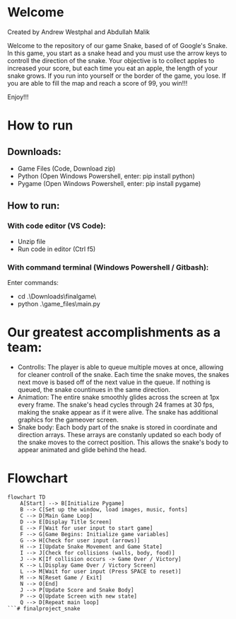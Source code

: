 # Welcome

Created by Andrew Westphal and Abdullah Malik

Welcome to the repository of our game Snake, based of of Google's Snake. In this game, you start as a snake head and you must use the arrow keys to controll the direction of the snake. Your objective is to collect apples to increased your score, but each time you eat an apple, the length of your snake grows. If you run into yourself or the border of the game, you lose. If you are able to fill the map and reach a score of 99, you win!!!

Enjoy!!!

# How to run

## Downloads:

* Game Files (Code, Download zip)
* Python (Open Windows Powershell, enter: pip install python)
* Pygame (Open Windows Powershell, enter: pip install pygame)

## How to run:

### With code editor (VS Code):

* Unzip file
* Run code in editor (Ctrl f5)

### With command terminal (Windows Powershell / Gitbash):

Enter commands:
* cd .\Downloads\finalgame\
* python .\game_files\main.py

# Our greatest accomplishments as a team:

* Controlls: The player is able to queue multiple moves at once, allowing for cleaner controll of the snake. Each time the snake moves, the snakes next move is based off of the next value in the queue. If nothing is queued, the snake countinues in the same direction.
* Animation: The entire snake smoothly glides across the screen at 1px every frame. The snake's head cycles through 24 frames at 30 fps, making the snake appear as if it were alive. The snake has additional graphics for the gameover screen.
* Snake body: Each body part of the snake is stored in coordinate and direction arrays. These arrays are constanly updated so each body of the snake moves to the correct position. This allows the snake's body to appear animated and glide behind the head.

# Flowchart

```mermaid
flowchart TD
    A[Start] --> B[Initialize Pygame]
    B --> C[Set up the window, load images, music, fonts]
    C --> D[Main Game Loop]
    D --> E[Display Title Screen]
    E --> F[Wait for user input to start game]
    F --> G[Game Begins: Initialize game variables]
    G --> H[Check for user input (arrows)]
    H --> I[Update Snake Movement and Game State]
    I --> J[Check for collisions (walls, body, food)]
    J --> K[If collision occurs -> Game Over / Victory]
    K --> L[Display Game Over / Victory Screen]
    L --> M[Wait for user input (Press SPACE to reset)]
    M --> N[Reset Game / Exit]
    N --> O[End]
    J --> P[Update Score and Snake Body]
    P --> Q[Update Screen with new state]
    Q --> D[Repeat main loop]
```#   f i n a l p r o j e c t _ s n a k e  
 